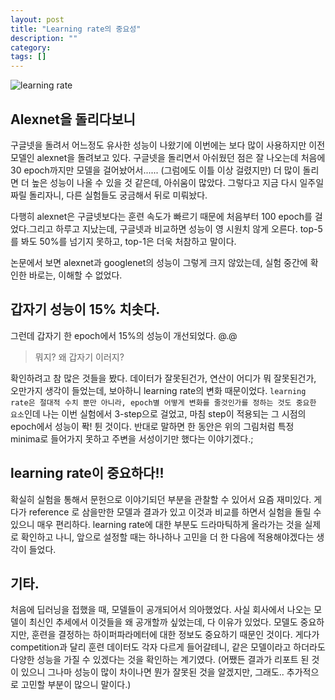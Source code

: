 ```yaml
---
layout: post
title: "Learning rate의 중요성"
description: ""
category:
tags: []
---
```

![learning rate](https://wingshore.files.wordpress.com/2014/11/alpha3.png?w=662)

## Alexnet을 돌리다보니
구글넷을 돌려서 어느정도 유사한 성능이 나왔기에 이번에는 보다 많이 사용하지만 이전 모델인 alexnet을 돌려보고 있다.
구글넷을 돌리면서 아쉬웠던 점은
잘 나오는데 처음에 30 epoch까지만 모델을 걸어놨어서...... (그럼에도 이틀 이상 걸렸지만)
더 많이 돌리면 더 높은 성능이 나올 수 있을 것 같은데, 아쉬움이 많았다.
그렇다고 지금 다시 일주일짜릴 돌리자니, 다른 실험들도 궁금해서 뒤로 미뤄놨다.

다행히 alexnet은 구글넷보다는 훈련 속도가 빠르기 때문에 처음부터 100 epoch를 걸었다.그리고 하루고 지났는데,
구글넷과 비교하면 성능이 영 시원치 않게 오른다. top-5를 봐도 50%를 넘기지 못하고, top-1은 더욱 처참하고 말이다.

논문에서 보면 alexnet과 googlenet의 성능이 그렇게 크지 않았는데, 실험 중간에 확인한 바로는, 이해할 수 없었다.



## 갑자기 성능이 15% 치솟다.
그런데 갑자기 한 epoch에서 15%의 성능이 개선되었다. @.@

> 뭐지? 왜 갑자기 이러지?

확인하려고 참 많은 것들을 봤다. 데이터가 잘못된건가, 연산이 어디가 뭐 잘못된건가, 오만가지 생각이 들었는데,
보아하니 learning rate의 변화 때문이었다. `learning rate은 절대적 수치 뿐만 아니라,
epoch별 어떻게 변화를 줄것인가를 정하는 것도 중요한 요소`인데 나는 이번 실험에서 3-step으로 걸었고,
마침 step이 적용되는 그 시점의 epoch에서 성능이 퐉! 튄 것이다. 반대로 말하면 한 동안은 위의 그림처럼 특정 minima로 들어가지 못하고
주변을 서성이기만 했다는 이야기겠다.;


## learning rate이 중요하다!!
확실히 실험을 통해서 문헌으로 이야기되던 부분을 관찰할 수 있어서 요즘 재미있다. 게다가 reference 로 삼을만한 모델과 결과가 있고
이것과 비교를 하면서 실험을 돌릴 수 있으니 매우 편리하다. learning rate에 대한 부분도 드라마틱하게 올라가는 것을 실제로 확인하고 나니,
앞으로 설정할 때는 하나하나 고민을 더 한 다음에 적용해야겠다는 생각이 들었다.


## 기타.
처음에 딥러닝을 접했을 때, 모델들이 공개되어서 의아했었다. 사실 회사에서 나오는 모델이 최신인 추세에서 이것들을 왜 공개할까 싶었는데,
다 이유가 있었다. 모델도 중요하지만, 훈련을 결정하는 하이퍼파라메터에 대한 정보도 중요하기 때문인 것이다. 게다가 competition과 달리
훈련 데이터도 각자 다르게 들어갈테니, 같은 모델이라고 하더라도 다양한 성능을 가질 수 있겠다는 것을 확인하는 계기였다. (어쨌든 결과가 리포트 된 것이 있으니
그나마 성능이 많이 차이나면 뭔가 잘못된 것을 알겠지만, 그래도.. 추가적으로 고민할 부분이 많으니 말이다.)
